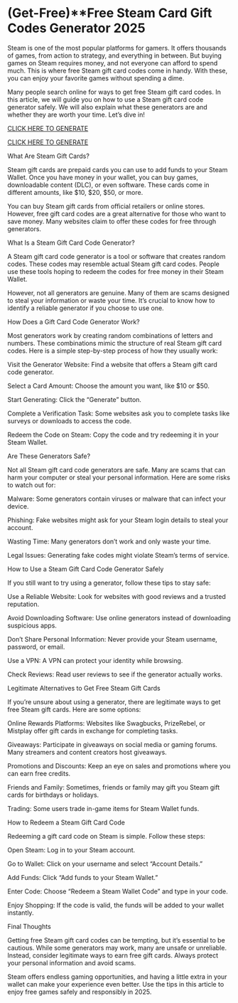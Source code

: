 # (Get-Free)**Free Steam Card Gift Codes Generator 2025

Steam is one of the most popular platforms for gamers. It offers thousands of games, from action to strategy, and everything in between. But buying games on Steam requires money, and not everyone can afford to spend much. This is where free Steam gift card codes come in handy. With these, you can enjoy your favorite games without spending a dime.

Many people search online for ways to get free Steam gift card codes. In this article, we will guide you on how to use a Steam gift card code generator safely. We will also explain what these generators are and whether they are worth your time. Let’s dive in!

[CLICK HERE TO GENERATE](https://appbitly.com/get-free-Gift-card)

[CLICK HERE TO GENERATE](https://appbitly.com/get-free-Gift-card)


What Are Steam Gift Cards?

Steam gift cards are prepaid cards you can use to add funds to your Steam Wallet. Once you have money in your wallet, you can buy games, downloadable content (DLC), or even software. These cards come in different amounts, like $10, $20, $50, or more.

You can buy Steam gift cards from official retailers or online stores. However, free gift card codes are a great alternative for those who want to save money. Many websites claim to offer these codes for free through generators.

What Is a Steam Gift Card Code Generator?

A Steam gift card code generator is a tool or software that creates random codes. These codes may resemble actual Steam gift card codes. People use these tools hoping to redeem the codes for free money in their Steam Wallet.

However, not all generators are genuine. Many of them are scams designed to steal your information or waste your time. It’s crucial to know how to identify a reliable generator if you choose to use one.

How Does a Gift Card Code Generator Work?

Most generators work by creating random combinations of letters and numbers. These combinations mimic the structure of real Steam gift card codes. Here is a simple step-by-step process of how they usually work:

Visit the Generator Website: Find a website that offers a Steam gift card code generator.

Select a Card Amount: Choose the amount you want, like $10 or $50.

Start Generating: Click the “Generate” button.

Complete a Verification Task: Some websites ask you to complete tasks like surveys or downloads to access the code.

Redeem the Code on Steam: Copy the code and try redeeming it in your Steam Wallet.

Are These Generators Safe?

Not all Steam gift card code generators are safe. Many are scams that can harm your computer or steal your personal information. Here are some risks to watch out for:

Malware: Some generators contain viruses or malware that can infect your device.

Phishing: Fake websites might ask for your Steam login details to steal your account.

Wasting Time: Many generators don’t work and only waste your time.

Legal Issues: Generating fake codes might violate Steam’s terms of service.

How to Use a Steam Gift Card Code Generator Safely

If you still want to try using a generator, follow these tips to stay safe:

Use a Reliable Website: Look for websites with good reviews and a trusted reputation.

Avoid Downloading Software: Use online generators instead of downloading suspicious apps.

Don’t Share Personal Information: Never provide your Steam username, password, or email.

Use a VPN: A VPN can protect your identity while browsing.

Check Reviews: Read user reviews to see if the generator actually works.

Legitimate Alternatives to Get Free Steam Gift Cards

If you’re unsure about using a generator, there are legitimate ways to get free Steam gift cards. Here are some options:

Online Rewards Platforms: Websites like Swagbucks, PrizeRebel, or Mistplay offer gift cards in exchange for completing tasks.

Giveaways: Participate in giveaways on social media or gaming forums. Many streamers and content creators host giveaways.

Promotions and Discounts: Keep an eye on sales and promotions where you can earn free credits.

Friends and Family: Sometimes, friends or family may gift you Steam gift cards for birthdays or holidays.

Trading: Some users trade in-game items for Steam Wallet funds.

How to Redeem a Steam Gift Card Code

Redeeming a gift card code on Steam is simple. Follow these steps:

Open Steam: Log in to your Steam account.

Go to Wallet: Click on your username and select “Account Details.”

Add Funds: Click “Add funds to your Steam Wallet.”

Enter Code: Choose “Redeem a Steam Wallet Code” and type in your code.

Enjoy Shopping: If the code is valid, the funds will be added to your wallet instantly.

Final Thoughts

Getting free Steam gift card codes can be tempting, but it’s essential to be cautious. While some generators may work, many are unsafe or unreliable. Instead, consider legitimate ways to earn free gift cards. Always protect your personal information and avoid scams.

Steam offers endless gaming opportunities, and having a little extra in your wallet can make your experience even better. Use the tips in this article to enjoy free games safely and responsibly in 2025.